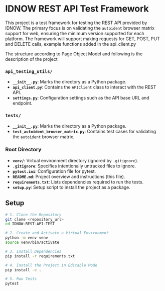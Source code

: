 # IDNOW REST API Test Framework

This project is a test framework for testing the REST API provided by IDNOW. The primary focus is on validating the `autoident` browser matrix support for web, ensuring the minimum version supported for each platform. The framework will support making requests for GET, POST, PUT and DELETE calls, example functions added in the api_client.py

The structure according to Page Object Model and following is the description of the project 

### `api_testing_utils/`
- **`__init__.py`**: Marks the directory as a Python package.
- **`api_client.py`**: Contains the `APIClient` class to interact with the REST API.
- **`settings.py`**: Configuration settings such as the API base URL and endpoint.

### `tests/`
- **`__init__.py`**: Marks the directory as a Python package.
- **`test_autoident_browser_matrix.py`**: Contains test cases for validating the `autoident` browser matrix.

### Root Directory
- **`venv/`**: Virtual environment directory (ignored by `.gitignore`).
- **`.gitignore`**: Specifies intentionally untracked files to ignore.
- **`pytest.ini`**: Configuration file for pytest.
- **`README.md`**: Project overview and instructions (this file).
- **`requirements.txt`**: Lists dependencies required to run the tests.
- **`setup.py`**: Setup script to install the project as a package.

## Setup

```bash
# 1. Clone the Repository
git clone <repository_url>
cd IDNOW-REST-API-TEST

# 2. Create and Activate a Virtual Environment
python -m venv venv
source venv/bin/activate  

# 3. Install Dependencies
pip install -r requirements.txt

# 4. Install the Project in Editable Mode
pip install -e .

# 5. Run Tests
pytest
